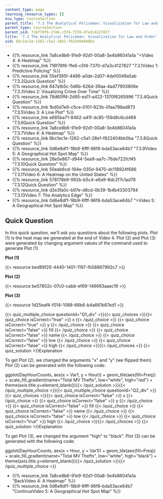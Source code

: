 ```yaml
---
content_type: page
learning_resource_types: []
ocw_type: CourseSection
parent_title: '7.3 The Analytical Policeman: Visualization for Law and Order'
parent_type: CourseSection
parent_uid: 716f78f6-1fe6-c5f4-7370-d7a3c4127827
title: '7.3 The Analytical Policeman: Visualization for Law and Order'
uid: 6bc1ec1e-1262-c5a1-28e1-f822404bb0ba
---
```


*   {{% resource_link 7a8ce8b6-91e9-92d1-00a8-3e4b86041a1a "\<Video 4: A Heatmap" %}}
*   {{% resource_link 716f78f6-1fe6-c5f4-7370-d7a3c4127827 "7.3.1Video 1: Predictive Policing" %}}
*   {{% resource_link 55ef385f-4486-a0de-2d07-4daf0049a5ab "7.3.2Quick Question" %}}
*   {{% resource_link 647a1b5c-5d6b-626d-39aa-4ad77903806e "7.3.3Video 2: Visualizing Crime Over Time" %}}
*   {{% resource_link 78d60ff4-2d95-ea11-a422-1370f6265996 "7.3.4Quick Question" %}}
*   {{% resource_link 1bd0d7e9-c5ce-0101-823b-0faa796ad873 "7.3.5Video 3: A Line Plot" %}}
*   {{% resource_link e685ba71-8462-a41f-dc85-159d8c6cd469 "7.3.6Quick Question" %}}
*   {{% resource_link 7a8ce8b6-91e9-92d1-00a8-3e4b86041a1a "7.3.7Video 4: A Heatmap" %}}
*   {{% resource_link 6bc1ec1e-1262-c5a1-28e1-f822404bb0ba "7.3.8Quick Question" %}}
*   {{% resource_link 0d6e8df1-18b9-6fff-96f8-bda53ace64b7 "7.3.9Video 5: A Geographical Hot Spot Map" %}}
*   {{% resource_link 28e5e867-d944-5ea9-aa7c-76de722fcf45 "7.3.10Quick Question" %}}
*   {{% resource_link 50eab6cd-164e-035d-9470-dc118924f686 "7.3.11Video 6: A Heatmap on the United States" %}}
*   {{% resource_link 578178b9-992b-b5c4-e6a9-8dc2f7c1ad78 "7.3.12Quick Question" %}}
*   {{% resource_link d2e3fa0c-b97e-d8cd-0b39-1b4b43303794 "7.3.13Video 7: The Analytics Edge" %}}
*   {{% resource_link 0d6e8df1-18b9-6fff-96f8-bda53ace64b7 "\>Video 5: A Geographical Hot Spot Map" %}}

Quick Question
--------------

In this quick question, we'll ask you questions about the following plots. Plot (1) is the heat map we generated at the end of Video 4. Plot (2) and Plot (3) were generated by changing argument values of the command used to generate Plot (1).

**Plot (1)** 

{{< resource bed89f26-4440-1401-1197-fb58867992c7 >}}

**Plot (2)**

{{< resource be57802c-07c0-cabb-ef69-146663aaec19 >}}

**Plot (3)**

{{< resource 1d25eaf4-f014-1088-66b6-b4a661b87ed1 >}}

{{< quiz_multiple_choice questionId="Q1_div" >}}{{< quiz_choices >}}{{< quiz_choice isCorrect="true" >}}&nbsp;x&nbsp;{{< /quiz_choice >}}
{{< quiz_choice isCorrect="true" >}}&nbsp;y&nbsp;{{< /quiz_choice >}}
{{< quiz_choice isCorrect="false" >}}&nbsp;fill&nbsp;{{< /quiz_choice >}}
{{< quiz_choice isCorrect="false" >}}&nbsp;name&nbsp;{{< /quiz_choice >}}
{{< quiz_choice isCorrect="false" >}}&nbsp;low&nbsp;{{< /quiz_choice >}}
{{< quiz_choice isCorrect="false" >}}&nbsp;high&nbsp;{{< /quiz_choice >}}{{< /quiz_choices >}}
{{< quiz_solution >}}Explanation

To get Plot (2), we changed the arguments "x" and "y" (we flipped them). Plot (2) can be generated with the following code:

ggplot(DayHourCounts, aes(x = Var1, y = Hour)) + geom\_tile(aes(fill=Freq)) + scale\_fill\_gradient(name="Total MV Thefts", low="white", high="red") + theme(axis.title.y=element\_blank()){{< /quiz_solution >}}{{< /quiz_multiple_choice >}}{{< quiz_multiple_choice questionId="Q2_div" >}}{{< quiz_choices >}}{{< quiz_choice isCorrect="false" >}}&nbsp;x&nbsp;{{< /quiz_choice >}}
{{< quiz_choice isCorrect="false" >}}&nbsp;y&nbsp;{{< /quiz_choice >}}
{{< quiz_choice isCorrect="false" >}}&nbsp;fill&nbsp;{{< /quiz_choice >}}
{{< quiz_choice isCorrect="false" >}}&nbsp;name&nbsp;{{< /quiz_choice >}}
{{< quiz_choice isCorrect="false" >}}&nbsp;low&nbsp;{{< /quiz_choice >}}
{{< quiz_choice isCorrect="true" >}}&nbsp;high&nbsp;{{< /quiz_choice >}}{{< /quiz_choices >}}
{{< quiz_solution >}}Explanation

To get Plot (3), we changed the argument "high" to "black". Plot (3) can be generated with the following code:

ggplot(DayHourCounts, aes(x = Hour, y = Var1)) + geom\_tile(aes(fill=Freq)) + scale\_fill\_gradient(name="Total MV Thefts", low="white", high="black") + theme(axis.title.y=element\_blank()){{< /quiz_solution >}}{{< /quiz_multiple_choice >}}

*   {{% resource_link 7a8ce8b6-91e9-92d1-00a8-3e4b86041a1a "BackVideo 4: A Heatmap" %}}
*   {{% resource_link 0d6e8df1-18b9-6fff-96f8-bda53ace64b7 "ContinueVideo 5: A Geographical Hot Spot Map" %}}